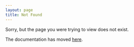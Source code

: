 ```yaml
---
layout: page
title: Not Found
---
```


Sorry, but the page you were trying to view does not exist.

The documentation has moved <a href="{{site.docs}}" target="_blank">here</a>.